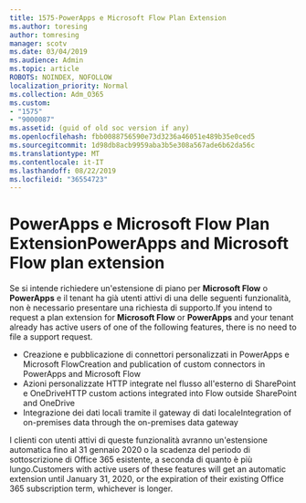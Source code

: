 ```yaml
---
title: 1575-PowerApps e Microsoft Flow Plan Extension
ms.author: toresing
author: tomresing
manager: scotv
ms.date: 03/04/2019
ms.audience: Admin
ms.topic: article
ROBOTS: NOINDEX, NOFOLLOW
localization_priority: Normal
ms.collection: Adm_O365
ms.custom:
- "1575"
- "9000087"
ms.assetid: (guid of old soc version if any)
ms.openlocfilehash: fbb0088756590e73d3236a46051e489b35e0ced5
ms.sourcegitcommit: 1d98db8acb9959aba3b5e308a567ade6b62da56c
ms.translationtype: MT
ms.contentlocale: it-IT
ms.lasthandoff: 08/22/2019
ms.locfileid: "36554723"
---
```

# <a name="powerapps-and-microsoft-flow-plan-extension"></a><span data-ttu-id="9cbb1-102">PowerApps e Microsoft Flow Plan Extension</span><span class="sxs-lookup"><span data-stu-id="9cbb1-102">PowerApps and Microsoft Flow plan extension</span></span>

<span data-ttu-id="9cbb1-103">Se si intende richiedere un'estensione di piano per **Microsoft Flow** o **PowerApps** e il tenant ha già utenti attivi di una delle seguenti funzionalità, non è necessario presentare una richiesta di supporto.</span><span class="sxs-lookup"><span data-stu-id="9cbb1-103">If you intend to request a plan extension for **Microsoft Flow** or **PowerApps** and your tenant already has active users of one of the following features, there is no need to file a support request.</span></span>

- <span data-ttu-id="9cbb1-104">Creazione e pubblicazione di connettori personalizzati in PowerApps e Microsoft Flow</span><span class="sxs-lookup"><span data-stu-id="9cbb1-104">Creation and publication of custom connectors in PowerApps and Microsoft Flow</span></span>
- <span data-ttu-id="9cbb1-105">Azioni personalizzate HTTP integrate nel flusso all'esterno di SharePoint e OneDrive</span><span class="sxs-lookup"><span data-stu-id="9cbb1-105">HTTP custom actions integrated into Flow outside SharePoint and OneDrive</span></span>
- <span data-ttu-id="9cbb1-106">Integrazione dei dati locali tramite il gateway di dati locale</span><span class="sxs-lookup"><span data-stu-id="9cbb1-106">Integration of on-premises data through the on-premises  data gateway</span></span>

<span data-ttu-id="9cbb1-107">I clienti con utenti attivi di queste funzionalità avranno un'estensione automatica fino al 31 gennaio 2020 o la scadenza del periodo di sottoscrizione di Office 365 esistente, a seconda di quanto è più lungo.</span><span class="sxs-lookup"><span data-stu-id="9cbb1-107">Customers with active users of these features will get an automatic extension until January 31, 2020, or the expiration of their existing Office 365 subscription term, whichever is longer.</span></span>